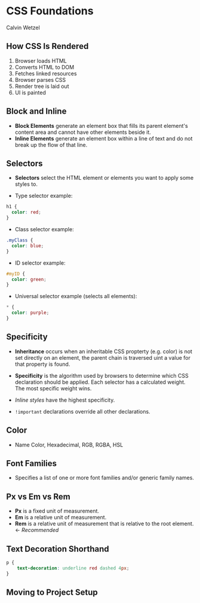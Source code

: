 # CSS Foundations

Calvin Wetzel

## How CSS Is Rendered

1. Browser loads HTML
2. Converts HTML to DOM
3. Fetches linked resources
4. Browser parses CSS
5. Render tree is laid out
6. UI is painted

## Block and Inline

- __Block Elements__ generate an element box that fills its parent element's content area and cannot have other elements beside it.
- __Inline Elements__ generate an element box within a line of text and do not break up the flow of that line.

## Selectors

- __Selectors__ select the HTML element or elements you want to apply some styles to.

- Type selector example:
  
```css
h1 {
  color: red;
}
```

- Class selector example:

```css
.myClass {
  color: blue;
}
```

- ID selector example:

```css
#myID {
  color: green;
}
```

- Universal selector example (selects all elements):

```css
* {
  color: purple;
}
```

## Specificity

- __Inheritance__ occurs when an inheritable CSS propterty (e.g. color) is not set directly on an element, the parent chain is traversed uint a value for that property is found.
- __Specificity__ is the algorithm used by browsers to determine which CSS declaration should be applied. Each selector has a calculated weight. The most specific weight wins.

- _Inline styles_ have the highest specificity.

- `!important` declarations override all other declarations.

## Color

- Name Color, Hexadecimal, RGB, RGBA, HSL

## Font Families

- Specifies a list of one or more font families and/or generic family names.

## Px vs Em vs Rem

- __Px__ is a fixed unit of measurement.
- __Em__ is a relative unit of measurement.
- __Rem__ is a relative unit of measurement that is relative to the root element. <- _Recommended_

## Text Decoration Shorthand

```css
p {
    text-decoration: underline red dashed 4px;
}
```

## Moving to Project Setup
